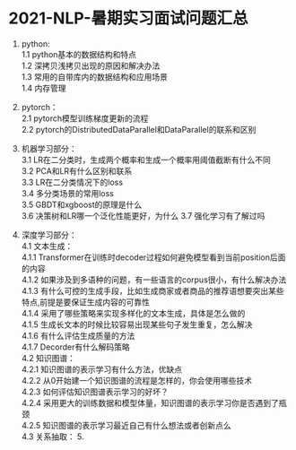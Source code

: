 # 2021-NLP-暑期实习面试问题汇总  
1. python:  
   1.1 python基本的数据结构和特点  
   1.2 深拷贝浅拷贝出现的原因和解决办法  
   1.3 常用的自带库内的数据结构和应用场景  
   1.4 内存管理  
   
2. pytorch：  
   2.1 pytorch模型训练梯度更新的流程  
   2.2 pytorch的DistributedDataParallel和DataParallel的联系和区别  
   
3. 机器学习部分：  
   3.1 LR在二分类时，生成两个概率和生成一个概率用阈值截断有什么不同  
   3.2 PCA和LR有什么区别和联系  
   3.3 LR在二分类情况下的loss  
   3.4 多分类场景的常用loss  
   3.5 GBDT和xgboost的原理是什么  
   3.6 决策树和LR哪一个泛化性能更好，为什么
   3.7 强化学习有了解过吗  

4. 深度学习部分：  
   4.1 文本生成：  
       4.1.1 Transformer在训练时decoder过程如何避免模型看到当前position后面的内容  
       4.1.2 如果涉及到多语种的问题，有一些语言的corpus很小，有什么解决办法  
       4.1.3 有什么可控的生成手段，比如生成商家或者商品的推荐语想要突出某些特点,前提是要保证生成内容的可靠性  
       4.1.4 采用了哪些策略来实现多样化的文本生成，具体是怎么做的  
       4.1.5 生成长文本的时候比较容易出现某些句子发生重复，怎么解决  
       4.1.6 有什么评估生成质量的方法  
       4.1.7 Decorder有什么解码策略  
   4.2 知识图谱：    
       4.2.1 知识图谱的表示学习有什么方法，优缺点  
       4.2.2 从0开始建一个知识图谱的流程是怎样的，你会使用哪些技术  
       4.2.3 如何评估知识图谱表示学习的好坏？  
       4.2.4 采用更大的训练数据和模型体量，知识图谱的表示学习你是否遇到了瓶颈  
       4.2.5 知识图谱的表示学习最近自己有什么想法或者创新点么  
   4.3 关系抽取：
   5.
